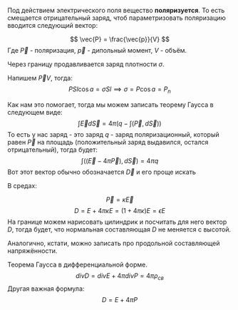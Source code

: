 Под действием электрического поля вещество **поляризуется**. То есть смещается  отрицательный заряд, чтоб параметризовать поляризацию вводится следующий вектор:

$$
\vec{P} = \frac{\vec{p}}{V}
$$
Где $\vec{P}$ - поляризация, $\vec{p}$ - дипольный момент, $V$ - объём.

Через границу продавливается заряд плотности $\sigma$.

Напишем  $\vec{P}V$, тогда:
$$
PSl\cos a = \sigma S l \implies \sigma = P \cos a = P_{n}
$$

Как нам это помогает, тогда мы можем записать теорему Гаусса в следующем виде:
$$
\int \vec{E}d\vec{S} = 4\pi(q - \int(\vec{P}, d\vec{S}))
$$
То есть у нас заряд - это заряд $q$ - заряд поляризационный, который равен $\vec{P}$ на площадь (положительный заряд выдавился, остался отрицательный), тогда будет:
$$
\int ((\vec{E} - 4\pi \vec{P}), d\vec{S}) = 4\pi q
$$
Вот этот вектор обычно обозначается $\vec{D}$ и его проще искать

В средах:

$$
\vec{P} = \kappa \vec{E}
$$
$$
D = E + 4\pi \kappa E = (1 + 4\pi \kappa)E = \epsilon E
$$
На границе можем нарисовать цилиндрик и посчитать для него вектор $D$, тогда будет, что нормальная составляющая $D$ не меняется с высотой.

Аналогично, кстати, можно записать про продольной составляющей напряжённости.

Теорема Гаусса в дифференциальной форме.
$$
div D = div E + 4\pi div P = 4\pi \rho_{св}
$$
Другая важная формула:
$$
D = E + 4\pi P
$$
